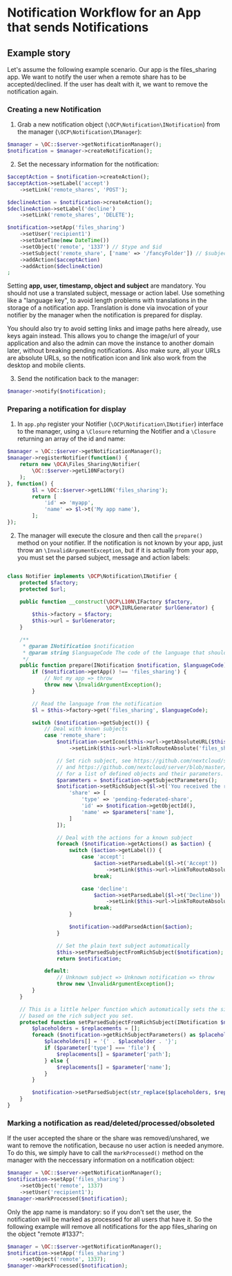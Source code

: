 # Notification Workflow for an App that sends Notifications

## Example story

Let's assume the following example scenario. Our app is the files_sharing app. We want
to notify the user when a remote share has to be accepted/declined. If the user has dealt
with it, we want to remove the notification again.

### Creating a new Notification

  1. Grab a new notification object (`\OCP\Notification\INotification`) from the manager
  (`\OCP\Notification\IManager`):
```php
$manager = \OC::$server->getNotificationManager();
$notification = $manager->createNotification();
```

  2. Set the necessary information for the notification:
```php
$acceptAction = $notification->createAction();
$acceptAction->setLabel('accept')
    ->setLink('remote_shares', 'POST');

$declineAction = $notification->createAction();
$declineAction->setLabel('decline')
    ->setLink('remote_shares', 'DELETE');

$notification->setApp('files_sharing')
    ->setUser('recipient1')
    ->setDateTime(new DateTime())
    ->setObject('remote', '1337') // $type and $id
    ->setSubject('remote_share', ['name' => '/fancyFolder']) // $subject and $parameters
    ->addAction($acceptAction)
    ->addAction($declineAction)
;
```
  Setting **app, user, timestamp, object and subject** are mandatory. You should not use a
  translated subject, message or action label. Use something like a "language key", to avoid
  length problems with translations in the storage of a notification app. Translation is done
  via invocation of your notifier by the manager when the notification is prepared for display.

  You should also try to avoid setting links and image paths here already, use keys again instead.
  This allows you to change the image/url of your application and also the admin can move the instance
  to another domain later, without breaking pending notifications. Also make sure, all your URLs are
  absolute URLs, so the notification icon and link also work from the desktop and mobile clients.

  3. Send the notification back to the manager:
```php
$manager->notify($notification);
```

### Preparing a notification for display

  1. In `app.php` register your Notifier (`\OCP\Notification\INotifier`) interface to the manager,
  using a `\Closure` returning the Notifier and a `\Closure` returning an array of the id and name:
```php
$manager = \OC::$server->getNotificationManager();
$manager->registerNotifier(function() {
    return new \OCA\Files_Sharing\Notifier(
        \OC::$server->getL10NFactory()
    );
}, function() {
		$l = \OC::$server->getL10N('files_sharing');
		return [
			'id' => 'myapp',
			'name' => $l->t('My app name'),
		];
});
```

  2. The manager will execute the closure and then call the `prepare()` method on your notifier.
  If the notification is not known by your app, just throw an `\InvalidArgumentException`,
  but if it is actually from your app, you must set the parsed subject, message and action labels:
```php

class Notifier implements \OCP\Notification\INotifier {
	protected $factory;
	protected $url;

	public function __construct(\OCP\L10N\IFactory $factory,
								\OCP\IURLGenerator $urlGenerator) {
		$this->factory = $factory;
		$this->url = $urlGenerator;
	}

	/**
	 * @param INotification $notification
	 * @param string $languageCode The code of the language that should be used to prepare the notification
	 */
	public function prepare(INotification $notification, $languageCode) {
		if ($notification->getApp() !== 'files_sharing') {
			// Not my app => throw
			throw new \InvalidArgumentException();
		}

		// Read the language from the notification
		$l = $this->factory->get('files_sharing', $languageCode);

		switch ($notification->getSubject()) {
			// Deal with known subjects
			case 'remote_share':
				$notification->setIcon($this->url->getAbsoluteURL($this->url->imagePath('core', 'actions/share.svg')))
					->setLink($this->url->linkToRouteAbsolute('files_sharing.RemoteShare.overview', ['id' => $notification->getObjectId()]));

				// Set rich subject, see https://github.com/nextcloud/server/issues/1706 for more information
				// and https://github.com/nextcloud/server/blob/master/lib/public/RichObjectStrings/Definitions.php
				// for a list of defined objects and their parameters.
				$parameters = $notification->getSubjectParameters();
				$notification->setRichSubject($l->t('You received the remote share "{share}"'), [
					'share' => [
						'type' => 'pending-federated-share',
						'id' => $notification->getObjectId(),
						'name' => $parameters['name'],
					]
				]);

				// Deal with the actions for a known subject
				foreach ($notification->getActions() as $action) {
					switch ($action->getLabel()) {
						case 'accept':
							$action->setParsedLabel($l->t('Accept'))
								->setLink($this->url->linkToRouteAbsolute('files_sharing.RemoteShare.accept', ['id' => $notification->getObjectId()]), 'POST');
							break;

						case 'decline':
							$action->setParsedLabel($l->t('Decline'))
								->setLink($this->url->linkToRouteAbsolute('files_sharing.RemoteShare.decline', ['id' => $notification->getObjectId()]), 'DELETE');
							break;
					}

					$notification->addParsedAction($action);
				}

				// Set the plain text subject automatically
				$this->setParsedSubjectFromRichSubject($notification);
				return $notification;

			default:
				// Unknown subject => Unknown notification => throw
				throw new \InvalidArgumentException();
		}
	}

	// This is a little helper function which automatically sets the simple parsed subject
	// based on the rich subject you set.
	protected function setParsedSubjectFromRichSubject(INotification $notification) {
		$placeholders = $replacements = [];
		foreach ($notification->getRichSubjectParameters() as $placeholder => $parameter) {
			$placeholders[] = '{' . $placeholder . '}';
			if ($parameter['type'] === 'file') {
				$replacements[] = $parameter['path'];
			} else {
				$replacements[] = $parameter['name'];
			}
		}

		$notification->setParsedSubject(str_replace($placeholders, $replacements, $notification->getRichSubject()));
	}
}
```

### Marking a notification as read/deleted/processed/obsoleted

If the user accepted the share or the share was removed/unshared, we want to remove
the notification, because no user action is needed anymore. To do this, we simply have to
call the `markProcessed()` method on the manager with the neccessary information on a
notification object:

```php
$manager = \OC::$server->getNotificationManager();
$notification->setApp('files_sharing')
    ->setObject('remote', 1337)
    ->setUser('recipient1');
$manager->markProcessed($notification);
```

Only the app name is mandatory: so if you don't set the user, the notification
will be marked as processed for all users that have it. So the following example will
remove all notifications for the app files_sharing on the object "remote #1337":

```php
$manager = \OC::$server->getNotificationManager();
$notification->setApp('files_sharing')
    ->setObject('remote', 1337);
$manager->markProcessed($notification);
```


